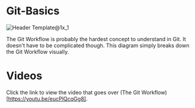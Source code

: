 # Git-Basics
![Header Template@1x_1](https://github.com/Carranco-Codes/Git-Basics/assets/10298176/48ead034-6f2c-4353-b5cb-46343052175a)

The Git Workflow is probably the hardest concept to understand in Git. It doesn't have to be complicated though. This diagram simply breaks down the Git Workflow visually.

# Videos
Click the link to view the video that goes over (The Git Workflow)[https://youtu.be/eucPlQcqGg8].